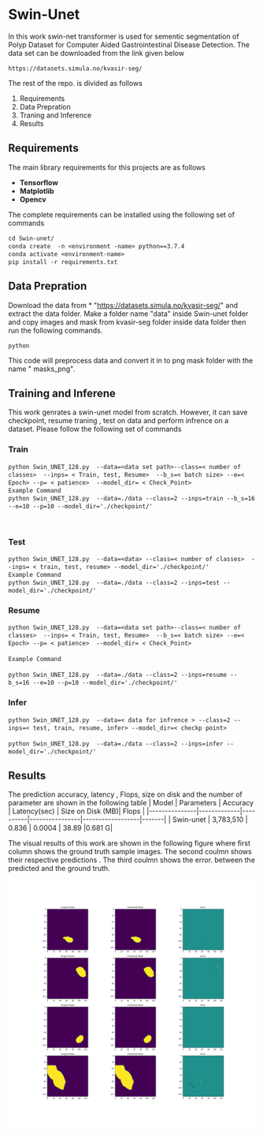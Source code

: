 # Swin-Unet
In this work swin-net transformer is used for sementic segmentation of Polyp Dataset for Computer Aided Gastrointestinal Disease Detection.
The data set can be downloaded from the link given below 
```
https://datasets.simula.no/kvasir-seg/
```
The rest of the repo. is divided as follows
1. Requirements
2.  Data Prepration
3. Traning and Inference 
4. Results 

## Requirements
The main library requirements for this projects are as follows 
* **Tensorflow**
* **Matplotlib**
* **Opencv**

The complete requirements can be installed using the following set of commands 

```
cd Swin-unet/
conda create  -n <environment -name> python==3.7.4
conda activate <environment-name>
pip install -r requirements.txt
```
## Data Prepration 
Download the data from * "https://datasets.simula.no/kvasir-seg/" and extract the data folder. Make a folder name "data" inside Swin-unet folder and copy images and mask from kvasir-seg folder inside data folder then run the following commands.
```
python 

```
This code  will preprocess data and convert it in to png mask folder with the name " masks_png".
## Training and Inferene 
This work genrates a swin-unet model from scratch. However, it can save checkpoint, resume traning , test on data and perform infrence on a dataset.
Please follow the following set of commands 

### Train
```
python Swin_UNET_128.py  --data=<data set path>--class=< number of classes>  --inps= < Train, test, Resume>  --b_s=< batch size> --e=< Epoch> --p= < patience>  --model_dir= < Check_Point>
Example Command
python Swin_UNET_128.py  --data=./data --class=2 --inps=train --b_s=16 --e=10 --p=10 --model_dir='./checkpoint/'



```
### Test
```
python Swin_UNET_128.py  --data=<data> --class=< number of classes>  --inps= < train, test, resume> --model_dir='./checkpoint/'
Example Command
python Swin_UNET_128.py  --data=./data --class=2 --inps=test --model_dir='./checkpoint/'

```
### Resume 
```
python Swin_UNET_128.py  --data=<data set path>--class=< number of classes>  --inps= < Train, test, Resume>  --b_s=< batch size> --e=< Epoch> --p= < patience>  --model_dir= < Check_Point>

Example Command

python Swin_UNET_128.py  --data=./data --class=2 --inps=resume --b_s=16 --e=10 --p=10 --model_dir='./checkpoint/'

```
### Infer
```
python Swin_UNET_128.py  --data=< data for infrence > --class=2 --inps=< test, train, resume, infer> --model_dir=< checkp point>

python Swin_UNET_128.py  --data=./data --class=2 --inps=infer --model_dir='./checkpoint/'

```



## Results
The prediction accuracy, latency , Flops, size on disk and the number  of parameter are shown in the following table 
| Model         | Parameters | Accuracy | Latency(sec)   | Size on Disk (MB)| Flops |
|---------------|-------------|----------|----------------|------------------|-------|
| Swin-unet     | 3,783,510   | 0.836    |  0.0004        |        38.89     |0.681 G|


The visual results of this work are shown in the following figure where first column shows the  ground truth sample images. The second coulmn shows their respective predictions . The third coulmn shows the error. between the predicted and the ground truth. 

![Alt text](./Results.png?raw=true "Title")


